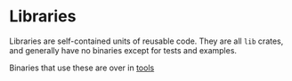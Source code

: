 # Libraries

Libraries are self-contained units of reusable code. They are all `lib` crates, and generally have no binaries except
for tests and examples.

Binaries that use these are over in [tools](../tools)

